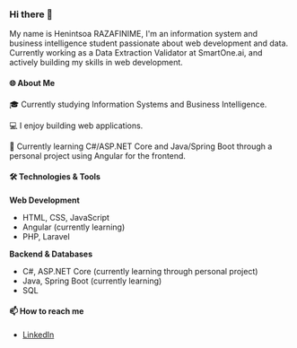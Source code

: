 ### Hi there 👋
My name is Henintsoa RAZAFINIME, I'm an information system and business intelligence student passionate about web development and data. Currently working as a Data Extraction Validator at SmartOne.ai, and actively building my skills in web development.

#### 🌐 About Me
🎓 Currently studying Information Systems and Business Intelligence.

💻 I enjoy building web applications. 

🚀 Currently learning C#/ASP.NET Core and Java/Spring Boot through a personal project using Angular for the frontend.

#### 🛠️ Technologies & Tools

**Web Development**
 - HTML, CSS, JavaScript
 - Angular (currently learning)
 - PHP, Laravel
    
**Backend & Databases**
  - C#, ASP.NET Core (currently learning through personal project)
  - Java, Spring Boot (currently learning)
  - SQL

#### 📫 How to reach me
- [LinkedIn](https://www.linkedin.com/in/henintsoa-razafinime-79a69125b/)


<!--
**Henintsoa-rzfm/Henintsoa-rzfm** is a ✨ _special_ ✨ repository because its `README.md` (this file) appears on your GitHub profile.

Here are some ideas to get you started:

- 🔭 I’m currently working on ...
- 🌱 I’m currently learning ...
- 👯 I’m looking to collaborate on ...
- 🤔 I’m looking for help with ...
- 💬 Ask me about ...
- 📫 How to reach me: ...
- 😄 Pronouns: ...
- ⚡ Fun fact: ...
-->
